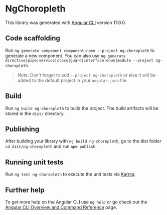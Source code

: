 # NgChoropleth

This library was generated with [Angular CLI](https://github.com/angular/angular-cli) version 17.0.0.

## Code scaffolding

Run `ng generate component component-name --project ng-choropleth` to generate a new component. You can also use `ng generate directive|pipe|service|class|guard|interface|enum|module --project ng-choropleth`.
> Note: Don't forget to add `--project ng-choropleth` or else it will be added to the default project in your `angular.json` file. 

## Build

Run `ng build ng-choropleth` to build the project. The build artifacts will be stored in the `dist/` directory.

## Publishing

After building your library with `ng build ng-choropleth`, go to the dist folder `cd dist/ng-choropleth` and run `npm publish`.

## Running unit tests

Run `ng test ng-choropleth` to execute the unit tests via [Karma](https://karma-runner.github.io).

## Further help

To get more help on the Angular CLI use `ng help` or go check out the [Angular CLI Overview and Command Reference](https://angular.io/cli) page.

